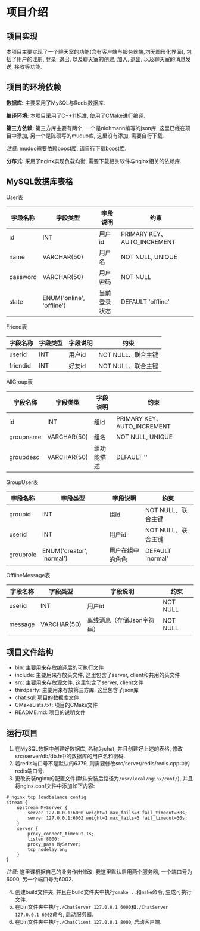 # 项目介绍

## 项目实现

本项目主要实现了一个聊天室的功能(含有客户端与服务器端,均无图形化界面), 包括了用户的注册, 登录, 退出, 以及聊天室的创建, 加入, 退出, 以及聊天室的消息发送, 接收等功能.

## 项目的环境依赖

**数据库:** 主要采用了MySQL与Redis数据库.

**编译环境:** 本项目采用了C++11标准, 使用了CMake进行编译.

**第三方依赖:** 第三方库主要有两个, 一个是nlohmann编写的json库, 这里已经在项目中添加, 另一个是陈硕写的muduo库, 这里没有添加, 需要自行下载.

*注意:* muduo需要依赖boost库, 请自行下载boost库.

**分布式:** 采用了nginx实现负载均衡, 需要下载相关软件与nginx相关的依赖库.

## MySQL数据库表格

User表

|字段名称|字段类型|字段说明|约束|
|--|--|--|--|
|id|INT|用户id|PRIMARY KEY、AUTO_INCREMENT|
|name|VARCHAR(50)|用户名|NOT NULL, UNIQUE|
|password|VARCHAR(50)|用户密码|NOT NULL|
|state|ENUM('online', 'offline')|当前登录状态|DEFAULT 'offline'|

Friend表

|字段名称|字段类型|字段说明|约束|
|--|--|--|--|
|userid|INT|用户id|NOT NULL、联合主键|
|friendid|INT|好友id|NOT NULL、联合主键|

AllGroup表

|字段名称|字段类型|字段说明|约束|
|--|--|--|--|
|id|INT|组id|PRIMARY KEY、AUTO_INCREMENT|
|groupname|VARCHAR(50)|组名|NOT NULL, UNIQUE|
|groupdesc|VARCHAR(50)|组功能描述|DEFAULT ''|

GroupUser表

|字段名称|字段类型|字段说明|约束|
|--|--|--|--|
|groupid|INT|组id|NOT NULL、联合主键|
|userid|INT|用户id|NOT NULL、联合主键|
|grouprole|ENUM('creator', 'normal')|用户在组中的角色|DEFAULT 'normal'|

OfflineMessage表

|字段名称|字段类型|字段说明|约束|
|--|--|--|--|
|userid|INT|用户id|NOT NULL|
|message|VARCHAR(50)|离线消息（存储Json字符串）|NOT NULL|


## 项目文件结构

+ bin: 主要用来存放编译后的可执行文件
+ include: 主要用来存放头文件, 这里包含了server, client和共用的头文件
+ src: 主要用来存放源文件, 这里包含了server, client文件
+ thirdparty: 主要用来存放第三方库, 这里包含了json库
+ chat.sql: 项目的数据库文件
+ CMakeLists.txt: 项目的CMake文件
+ README.md: 项目的说明文件


## 运行项目

1. 在MySQL数据中创建好数据库, 名称为chat, 并且创建好上述的表格, 修改src/server/db/db.h中的数据库的用户名和密码.
2. 若redis端口号不是默认的6379, 则需要修改src/server/redis/redis.cpp中的redis端口号.
3. 更改安装nginx的配置文件(默认安装后路径为`/usr/local/nginx/conf/`), 并且将nginx.conf文件中添加如下内容:

```nginx
# nginx tcp loadbalance config
stream {
    upstream MyServer {
        server 127.0.0.1:6000 weight=1 max_fails=3 fail_timeout=30s;
        server 127.0.0.1:6002 weight=1 max_fails=3 fail_timeout=30s;
    }
    server {
        proxy_connect_timeout 1s;
        listen 8000;
        proxy_pass MyServer;
        tcp_nodelay on;
    }
}
```

*注意:* 这里课根据自己的业务作出修改, 我这里默认启用两个服务器, 一个端口号为6000, 另一个端口号为6002.

4. 创建build文件夹, 并且在build文件夹中执行`cmake ..`和`make`命令, 生成可执行文件.
5. 在bin文件夹中执行`./ChatServer 127.0.0.1 6000`和`./ChatServer 127.0.0.1 6002`命令, 启动服务器.
6. 在bin文件夹中执行`./ChatClient 127.0.0.1 8000`, 启动客户端.